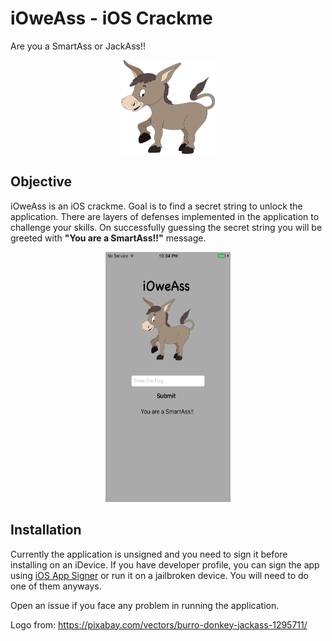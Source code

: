 # iOweAss - iOS Crackme

Are you a SmartAss or JackAss!! 

<p align="center">
    <img src="./ass.png" width="150" height="150">
</p>

## Objective

iOweAss is an iOS crackme. Goal is to find a secret string to unlock the application. There are layers of defenses implemented in the application to challenge your skills. On successfully guessing the secret string you will be greeted with **"You are a SmartAss!!"** message. 

<p align="center">
    <img src="./app.png" width="200" height="400">
</p>


## Installation

Currently the application is unsigned and you need to sign it before installing on an iDevice. If you have developer profile, you can sign the app using [iOS App Signer](https://dantheman827.github.io/ios-app-signer/) or run it on a jailbroken device. You will need to do one of them anyways.  


Open an issue if you face any problem in running the application.  

Logo from: https://pixabay.com/vectors/burro-donkey-jackass-1295711/
